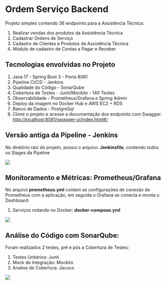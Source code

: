 <H1>Ordem Serviço Backend</h1>
<p>Projeto simples contendo 36 endpoints para a Assistência Técnica:</p>
<ol>
  <li>Realizar vendas dos produtos da Assistência Técnica</li>
  <li>Cadastrar Ordens de Serviço</li>
  <li>Cadastro de Clientes e Produtos da Assistência Técnica</li>
  <li>Módulo de cadastro de Contas a Pagar e Receber</li>
</ol>
<H2>Tecnologias envolvidas no Projeto</h2>
<ol>
  <li>Java 17 - Spring Boot 3 - Porta 8081</li>
  <li>Pipeline CI/CD - Jenkins</li>
  <li>Qualidade do Código - SonarQube</li>
  <li>Cobertura de Testes - Junit/Mockito - 140 Testes</li>
  <li>Observabilidade - Prometheus/Grafana e Spring Admin</li>
  <li>Deploy da imagem no Docker Hub e AWS EC2 + RDS</li>
  <li>Banco de Dados - PostgreSql</li>
  <li>Clone o projeto e acesse a documentação dos endpoints com Swagger: <a href="http://localhost:8081/swagger-ui/index.html#/">http://localhost:8081/swagger-ui/index.html#/</a></li>
</ol>
<H2>Versão antiga da Pipeline - Jenkins</h2>
<p>No diretório raiz do projeto, possui o arquivo: <b>Jenkinsfile</b>, contendo todos os Stages da Pipeline</p>
<img src="https://github.com/GuilhermeJWT/ordem-servico-backend/assets/63434009/7c7ccfef-7449-445c-9e7c-f0e02852571f)](https://github.com/GuilhermeJWT/ordem-servico-backend/assets/63434009/7c7ccfef-7449-445c-9e7c-f0e02852571f">
<H2>Monitoramento e Métricas: Prometheus/Grafana</H2>
<p>No arquivo <b>prometheus.yml</b> contem as configurações de conexão do Prometheus com a aplicação, em seguida o Grafana se conecta e monta o Dashboard: </p>
<ol>
  <li>Serviços rodando no Docker: <b>docker-compose.yml</b></li>
</ol>
<img src="https://github.com/GuilhermeJWT/ordem-servico-backend/assets/63434009/ca9fbdd9-5d3d-4c32-9a00-2a8fa6d9db6f">
<H2>Análise do Código com SonarQube:</H2>
<p>Foram realizados 2 testes, pré e pós a Cobertura de Testes:</p>
<ol>
  <li>Testes Unitários: Junit</li>
  <li>Mock de Integração: Mockito</li>
  <li>Analise de Cobertura: Jacoco</li>
</ol>
<img src="https://github.com/GuilhermeJWT/ordem-servico-backend/assets/63434009/7a494949-a264-4c13-b238-b88fc2cebb35">
